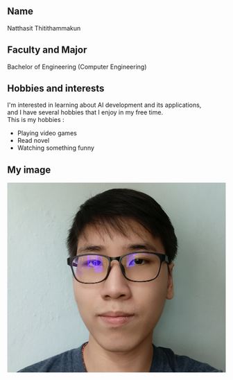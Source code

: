 ## Name
Natthasit Thitithammakun

## Faculty and Major
Bachelor of Engineering (Computer Engineering)<br>

## Hobbies and interests
I'm interested in learning about AI development and its applications,<br>
and I have several hobbies that I enjoy in my free time.<br>
This is my hobbies :
- Playing video games
- Read novel
- Watching something funny

## My image
![This is me](image/Me.jpg "Owner image")